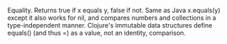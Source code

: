   Equality. Returns true if x equals y, false if not. Same as
  Java x.equals(y) except it also works for nil, and compares
  numbers and collections in a type-independent manner.  Clojure's immutable data
  structures define equals() (and thus =) as a value, not an identity,
  comparison.